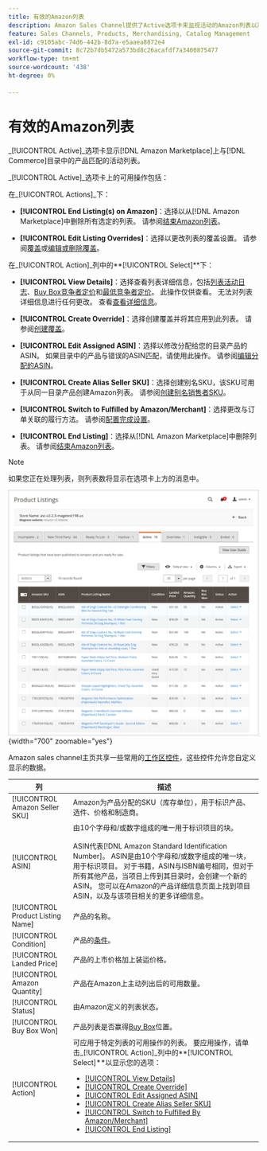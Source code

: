```yaml
---
title: 有效的Amazon列表
description: Amazon Sales Channel提供了Active选项卡来监视活动的Amazon列表以及与您的Adobe Commerce目录中的产品匹配的列表。
feature: Sales Channels, Products, Merchandising, Catalog Management
exl-id: c9105abc-74d6-442b-8d7a-e5aaea8872e4
source-git-commit: 8c72b7db5472a573bd8c26acafdf7a3400875477
workflow-type: tm+mt
source-wordcount: '438'
ht-degree: 0%

---
```


# 有效的Amazon列表

_[!UICONTROL Active]_选项卡显示[!DNL Amazon Marketplace]上与[!DNL Commerce]目录中的产品匹配的活动列表。

_[!UICONTROL Active]_选项卡上的可用操作包括：

在&#x200B;_[!UICONTROL Actions]_下：

- **[!UICONTROL End Listing(s) on Amazon]**：选择以从[!DNL Amazon Marketplace]中删除所有选定的列表。 请参阅[结束Amazon列表](./end-listings-manually.md)。

- **[!UICONTROL Edit Listing Overrides]**：选择以更改列表的覆盖设置。 请参阅[覆盖](./overrides.md)或[编辑或删除覆盖](./creating-editing-overrides.md#edit-override-single-listing)。

在&#x200B;_[!UICONTROL Action]_列中的&#x200B;**[!UICONTROL Select]**下：

- **[!UICONTROL View Details]**：选择查看列表详细信息，包括[列表活动日志](./product-listing-details.md#listing-activity-log)、[Buy Box竞争者定价](./product-listing-details.md#buy-box-competitor-pricing)和[最低竞争者定价](./product-listing-details.md#lowest-competitor-pricing)。 此操作仅供查看。 无法对列表详细信息进行任何更改。 查看[查看详细信息](./product-listing-details.md)。

- **[!UICONTROL Create Override]**：选择创建覆盖并将其应用到此列表。 请参阅[创建覆盖](./creating-editing-overrides.md)。

- **[!UICONTROL Edit Assigned ASIN]**：选择以修改分配给您的目录产品的ASIN。 如果目录中的产品与错误的ASIN匹配，请使用此操作。 请参阅[编辑分配的ASIN](./edit-assigned-asin.md)。

- **[!UICONTROL Create Alias Seller SKU]**：选择创建别名SKU，该SKU可用于从同一目录产品创建Amazon列表。 请参阅[创建别名销售者SKU](./create-alias-seller-sku.md)。

- **[!UICONTROL Switch to Fulfilled by Amazon/Merchant]**：选择更改与订单关联的履行方法。 请参阅[配置完成设置](./fulfilled-by.md#configure-fulfilled-by-settings)。

- **[!UICONTROL End Listing]**：选择从[!DNL Amazon Marketplace]中删除列表。 请参阅[结束Amazon列表](./end-listings-manually.md)。

>[!NOTE]
>
>如果您正在处理列表，则列表数将显示在选项卡上方的消息中。

![个活动列表](assets/amazon-active-listings.png){width="700" zoomable="yes"}

Amazon sales channel主页共享一些常用的[工作区控件](./workspace-controls.md)，这些控件允许您自定义显示的数据。

| 列 | 描述 |
|-----------------------------------|-------------------------------------------------------------------------------------------------------------------------------------------------------------------------------------------------------------------------------------------------------------------------------------------------------------------------------------------------------------------------------------------------------------------------------------------------------------------------------------------------------------------------------------------------------------------------------------------------------------------------------------------------------------------------------------|
| [!UICONTROL Amazon Seller SKU] | Amazon为产品分配的SKU（库存单位），用于标识产品、选件、价格和制造商。 |
| [!UICONTROL ASIN] | 由10个字母和/或数字组成的唯一用于标识项目的块。 <br><br>ASIN代表[!DNL Amazon Standard Identification Number]。 ASIN是由10个字母和/或数字组成的唯一块，用于标识项目。 对于书籍，ASIN与ISBN编号相同，但对于所有其他产品，当项目上传到其目录时，会创建一个新的ASIN。 您可以在Amazon的产品详细信息页面上找到项目ASIN，以及与该项目相关的更多详细信息。 |
| [!UICONTROL Product Listing Name] | 产品的名称。 |
| [!UICONTROL Condition] | 产品的[条件](./product-listing-condition.md)。 |
| [!UICONTROL Landed Price] | 产品的上市价格加上装运价格。 |
| [!UICONTROL Amazon Quantity] | 产品在Amazon上主动列出后的可用数量。 |
| [!UICONTROL Status] | 由Amazon定义的列表状态。 |
| [!UICONTROL Buy Box Won] | 产品列表是否赢得[Buy Box](./buy-box-competitor-pricing.md)位置。 |
| [!UICONTROL Action] | 可应用于特定列表的可用操作的列表。 要应用操作，请单击&#x200B;_[!UICONTROL Action]_列中的&#x200B;**[!UICONTROL Select]**以显示您的选项：<ul><li>[[!UICONTROL View Details]](./product-listing-details.md)</li><li>[[!UICONTROL Create Override]](./creating-editing-overrides.md)</li><li>[[!UICONTROL Edit Assigned ASIN]](./edit-assigned-asin.md)</li><li>[[!UICONTROL Create Alias Seller SKU]](./create-alias-seller-sku.md#region-specific)</li><li>[[!UICONTROL Switch to Fulfilled By Amazon/Merchant]](./fulfilled-by.md#configure-fulfilled-by-settings)</li><li>[[!UICONTROL End Listing]](./end-listings-manually.md)</li></ul> |
